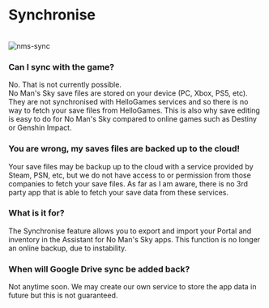 # Synchronise

<br />
<img src="../../assets/img/nms/sync.png" alt="nms-sync" class="max-h-350" />
<br />

### Can I sync with the game?
No. That is not currently possible. \
No Man's Sky save files are stored on your device (PC, Xbox, PS5, etc). They are not synchronised with HelloGames services and so there is no way to fetch your save files from HelloGames. This is also why save editing is easy to do for No Man's Sky compared to online games such as Destiny or Genshin Impact.

### You are wrong, my saves files are backed up to the cloud!
Your save files may be backup up to the cloud with a service provided by Steam, PSN, etc, but we do not have access to or permission from those companies to fetch your save files. As far as I am aware, there is no 3rd party app that is able to fetch your save data from these services.

### What is it for?
The Synchronise feature allows you to export and import your Portal and inventory in the Assistant for No Man's Sky apps. This function is no longer an online backup, due to instability. 

### When will Google Drive sync be added back?
Not anytime soon. We may create our own service to store the app data in future but this is not guaranteed.
